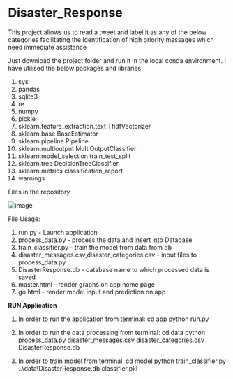 # Disaster_Response

This project allows us to read a tweet and label it as any of the below categories facilitating the identification of high priority messages which need immediate assistance

Just download the project folder and run it in the local conda environment. 
I have utilised the below packages and libraries

1. sys
2. pandas
3. sqlite3
4. re 
5. numpy
6. pickle
7. sklearn.feature_extraction.text TfidfVectorizer
8. sklearn.base BaseEstimator
9. sklearn.pipeline Pipeline
10. sklearn.multioutput MultiOutputClassifier
11. sklearn.model_selection train_test_split
12. sklearn.tree DecisionTreeClassifier
13. sklearn.metrics classification_report
14. warnings

Files in the repository

![image](https://user-images.githubusercontent.com/117662647/211130962-e9575423-375a-4546-8eaa-97a711afc6aa.png)

File Usage:

1. run.py - Launch application
2. process_data.py - process the data and insert into Database
3. train_classifier.py - train the model from data from db
4. disaster_messages.csv,disaster_categories.csv - input files to process_data.py
5. DisasterResponse.db - database name to which processed data is saved
6. master.html - render graphs on app home page
7. go.html - render model input and prediction on app

**RUN Application**

1. In order to run the application from terminal: 
cd app
python run.py

2. In order to run the data processing from terminal:
cd data
python process_data.py disaster_messages.csv disaster_categories.csv DisasterResponse.db

3. In order to train model from terminal:
cd model
python train_classifier.py ..\data\DisasterResponse.db classifier.pkl
